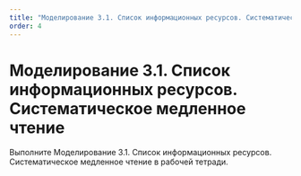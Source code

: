```yaml
---
title: "Моделирование 3.1. Список информационных ресурсов. Систематическое медленное чтение"
order: 4
---
```


# Моделирование 3.1. Список информационных ресурсов. Систематическое медленное чтение

Выполните Моделирование 3.1. Список информационных ресурсов. Систематическое медленное чтение в рабочей тетради.